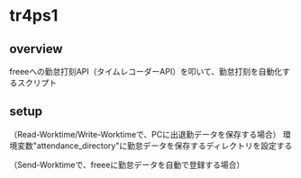 # tr4ps1

## overview 

freeeへの勤怠打刻API（タイムレコーダーAPI）を叩いて、勤怠打刻を自動化するスクリプト

## setup

（Read-Worktime/Write-Worktimeで、PCに出退勤データを保存する場合）
環境変数"attendance_directory"に勤怠データを保存するディレクトリを設定する

（Send-Worktimeで、freeeに勤怠データを自動で登録する場合）
